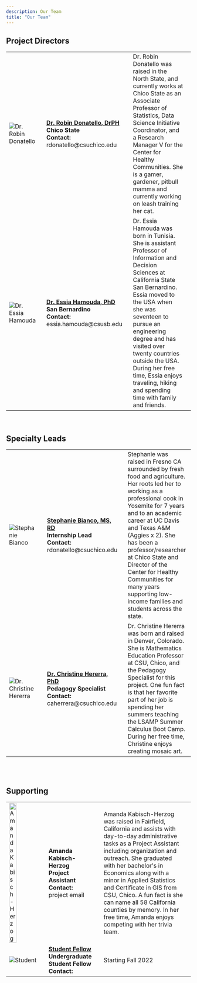 ```yaml
---
description: Our Team
title: "Our Team"
---
```



## Project Directors
<style>
  img{
    max-width: 100%;
  }
  td{
    padding-right: 20px;
    padding-bottom: 5px;
  }
  td.pic{
    width: 15%
  }
  td.name{
    width: 30%
  }
  td.bio{
    width: 35%
  }
</style>


<table>
<tr>
  <td class=td.pic><img src="/img/project_staff/Robin.jpg" alt="Dr. Robin Donatello"/></td>
  <td class=td.name>
    <a href="https://www.norcalbiostat.com/"><strong>Dr. Robin Donatello, DrPH</strong></a><br>
    <strong>Chico State</strong><br> 
    <strong>Contact:</strong> rdonatello@csuchico.edu
  </td>
  <td class=td.bio>Dr. Robin Donatello was raised in the North State, and currently works at Chico State as an Associate Professor of Statistics, Data Science Initiative Coordinator, and a Research Manager V for the Center for Healthy Communities. She is a gamer, gardener, pitbull mamma and currently working on leash training her cat.</td>
</tr>
<tr>
  <td><img src="/img/project_staff/Essia.jpg" alt="Dr. Essia Hamouda"/></td>
  <td>
    <a href="https://www.csusb.edu/profile/essia.hamouda"><strong>Dr. Essia Hamouda, PhD</strong></a><br>
    <strong>San Bernardino</strong><br> 
    <strong>Contact:</strong> essia.hamouda@csusb.edu
  </td>
  <td>Dr. Essia Hamouda was born in Tunisia. She is assistant Professor of Information and Decision Sciences at California State San Bernardino. Essia moved to the USA when she was seventeen to pursue an engineering degree and has visited over twenty countries outside the USA. During her free time, Essia enjoys traveling, hiking and spending time with family and friends. </td>
</tr>
</table>

<br>

## Specialty Leads

<table>
<tr>
  <td class=td.pic><img src="/img/project_staff/Stephanie.jpg" alt="Stephanie Bianco"/></td>
  <td class=td.name>
    <a href="https://www.csuchico.edu/chc/about/staff/administrative-staff/directors/stephanie-bianco.shtml"><strong>Stephanie Bianco, MS, RD</strong></a><br>
    <strong>Internship Lead</strong><br> 
    <strong>Contact:</strong> rdonatello@csuchico.edu
  </td>
  <td class=td.bio>Stephanie was raised in Fresno CA surrounded by fresh food and agriculture. Her roots led her to working as a professional cook in Yosemite for 7 years and to an academic career at UC Davis and Texas A&M (Aggies x 2). She has been a professor/researcher at Chico State and Director of the Center for Healthy Communities for many years supporting low-income families and students across the state.</td>
</tr>
<tr>
  <td><img src="/img/project_staff/Christine.jpg" alt="Dr. Christine Hererra"/></td>
  <td>
    <a href="https://www.norcalbiostat.com/"><strong>Dr. Christine Hererra, PhD</strong></a><br>
    <strong>Pedagogy Specialist</strong><br> 
    <strong>Contact:</strong> caherrera@csuchico.edu
  </td>
  <td> Dr. Christine Hererra was born and raised in Denver, Colorado. She is Mathematics Education Professor at CSU, Chico, and the Pedagogy Specialist for this project. One fun fact is that her favorite part of her job is spending her summers teaching the LSAMP Summer Calculus Boot Camp. During her free time, Christine enjoys creating mosaic art. </td>
</tr>
</table>

<br><br>

## Supporting

<table>
<tr>
  <td class=td.pic><img src="/img/project_staff/Amanda.jpg" alt="Amanda Kabisch-Herzog" width="50%" /></td>
  <td class=td.name>
    <strong>Amanda Kabisch-Herzog</strong><br>
    <strong>Project Assistant</strong><br> 
    <strong>Contact:</strong> project email
  </td>
  <td class=td.bio>Amanda Kabisch-Herzog was raised in Fairfield, California and assists with day-to-day administrative tasks as a Project Assistant including organization and outreach. She graduated with her bachelor's in Economics along with a minor in Applied Statistics and Certificate in GIS from CSU, Chico. A fun fact is she can name all 58 California counties by memory. In her free time, Amanda enjoys competing with her trivia team.</td>
</tr>
<tr>
  <td><img src="/img/project_staff/Blank.jpg" alt="Student"/></td>
  <td>
    <a href=""><strong>Student Fellow</strong></a><br>
    <strong>Undergraduate Student Fellow</strong><br> 
    <strong>Contact:</strong> 
  </td>
  <td>Starting Fall 2022</td>
</tr>
</table>


<br><br>

